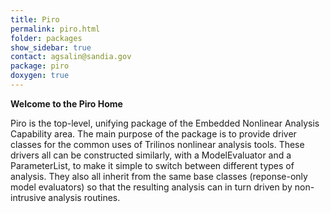 ```yaml
---
title: Piro
permalink: piro.html
folder: packages
show_sidebar: true
contact: agsalin@sandia.gov
package: piro
doxygen: true
---
```


**Welcome to the Piro Home**

Piro is the top-level, unifying package of the Embedded Nonlinear Analysis Capability area. The main purpose of the package is to provide driver classes for the common uses of Trilinos nonlinear analysis tools. These drivers all can be constructed similarly, with a ModelEvaluator and a ParameterList, to make it simple to switch between different types of analysis. 
They also all inherit from the same base classes (reponse-only model evaluators) so that the resulting analysis can in turn driven by non-intrusive analysis routines.
